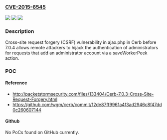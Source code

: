 ### [CVE-2015-6545](https://cve.mitre.org/cgi-bin/cvename.cgi?name=CVE-2015-6545)
![](https://img.shields.io/static/v1?label=Product&message=n%2Fa&color=blue)
![](https://img.shields.io/static/v1?label=Version&message=n%2Fa&color=blue)
![](https://img.shields.io/static/v1?label=Vulnerability&message=n%2Fa&color=brighgreen)

### Description

Cross-site request forgery (CSRF) vulnerability in ajax.php in Cerb before 7.0.4 allows remote attackers to hijack the authentication of administrators for requests that add an administrator account via a saveWorkerPeek action.

### POC

#### Reference
- http://packetstormsecurity.com/files/133404/Cerb-7.0.3-Cross-Site-Request-Forgery.html
- https://github.com/wgm/cerb/commit/12de87ff9961a4f3ad2946c8f47dd0c260607144

#### Github
No PoCs found on GitHub currently.

